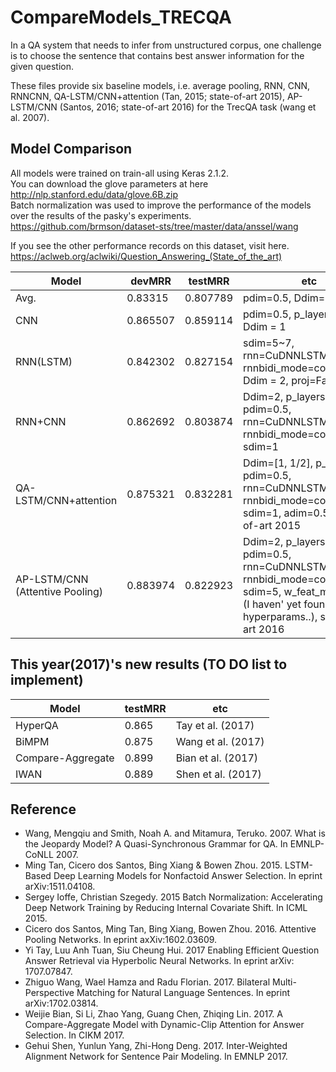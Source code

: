 # CompareModels_TRECQA
In a QA system that needs to infer from unstructured corpus, one challenge is to choose the sentence that contains best answer information for the given question.

These files provide six baseline models, i.e. average pooling, RNN, CNN, RNNCNN, QA-LSTM/CNN+attention (Tan, 2015; state-of-art 2015), AP-LSTM/CNN (Santos, 2016; state-of-art 2016) for the TrecQA task (wang et al. 2007).

Model Comparison
----------------
All models were trained on train-all using Keras 2.1.2.  
You can download the glove parameters at here http://nlp.stanford.edu/data/glove.6B.zip  
Batch normalization was used to improve the performance of the models over the results of the pasky's experiments.  
https://github.com/brmson/dataset-sts/tree/master/data/anssel/wang

If you see the other performance records on this dataset, visit here.
https://aclweb.org/aclwiki/Question_Answering_(State_of_the_art)

| Model                    | devMRR   | testMRR  | etc
|--------------------------|----------|----------|---------
| Avg.                     | 0.83315  | 0.807789 | pdim=0.5, Ddim=1
| CNN                      | 0.865507 | 0.859114 | pdim=0.5, p_layers=1, Ddim = 1
| RNN(LSTM)                | 0.842302 | 0.827154 | sdim=5~7, rnn=CuDNNLSTM, rnnbidi_mode=concatenate, Ddim = 2, proj=False
| RNN+CNN                  | 0.862692 | 0.803874 | Ddim=2, p_layers=2, pdim=0.5, rnn=CuDNNLSTM, rnnbidi_mode=concatenate sdim=1
| QA-LSTM/CNN+attention    | 0.875321 | 0.832281 | Ddim=[1, 1/2], p_layers=2, pdim=0.5, rnn=CuDNNLSTM, rnnbidi_mode=concatenate sdim=1, adim=0.5, state-of-art 2015
| AP-LSTM/CNN (Attentive Pooling)             | 0.883974 | 0.822923 | Ddim=2, p_layers=2, pdim=0.5, rnn=CuDNNLSTM, rnnbidi_mode=concatenate sdim=5, w_feat_model=rnn (I haven' yet found optimal hyperparams..), state-of-art 2016

	
This year(2017)'s new results (TO DO list to implement)
----------------
| Model                    | testMRR  | etc
|--------------------------|----------|---------
| HyperQA                  |  0.865   | Tay et al. (2017)
| BiMPM                    |  0.875   | Wang et al. (2017)
| Compare-Aggregate	   |  0.899   | Bian et al. (2017)
| IWAN	                   |  0.889   | Shen et al. (2017)


Reference
-----------------
- Wang, Mengqiu and Smith, Noah A. and Mitamura, Teruko. 2007. What is the Jeopardy Model? A Quasi-Synchronous Grammar for QA. In EMNLP-CoNLL 2007.
- Ming Tan, Cicero dos Santos, Bing Xiang & Bowen Zhou. 2015. LSTM-Based Deep Learning Models for Nonfactoid Answer Selection. In eprint arXiv:1511.04108.
- Sergey Ioffe, Christian Szegedy. 2015 Batch Normalization: Accelerating Deep Network Training by Reducing Internal Covariate Shift. In ICML 2015. 
- Cicero dos Santos, Ming Tan, Bing Xiang, Bowen Zhou. 2016. Attentive Pooling Networks. In eprint axXiv:1602.03609.
- Yi Tay, Luu Anh Tuan, Siu Cheung Hui. 2017 Enabling Efficient Question Answer Retrieval via Hyperbolic Neural Networks. In eprint arXiv: 1707.07847.
- Zhiguo Wang, Wael Hamza and Radu Florian. 2017. Bilateral Multi-Perspective Matching for Natural Language Sentences. In eprint arXiv:1702.03814.
- Weijie Bian, Si Li, Zhao Yang, Guang Chen, Zhiqing Lin. 2017. A Compare-Aggregate Model with Dynamic-Clip Attention for Answer Selection. In CIKM 2017.
- Gehui Shen, Yunlun Yang, Zhi-Hong Deng. 2017. Inter-Weighted Alignment Network for Sentence Pair Modeling. In EMNLP 2017.
